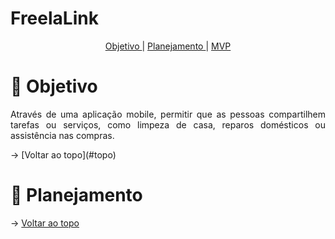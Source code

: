 <span id="topo">
<p align="center">
  
  <h1> FreelaLink </h1>
</p>

<p align="center">
  <a href ="#objetivo"> Objetivo </a>  | 
  <a href ="#planejamento"> Planejamento </a>  |
  <a href ="#mvp"> MVP </a>
</p>

# :dart: Objetivo <span id="objetivo"></span>
<p align="justify">
  Através de uma aplicação mobile, permitir que as pessoas compartilhem tarefas ou serviços, como limpeza de casa, reparos domésticos ou assistência nas compras.
</p>
→ [Voltar ao topo](#topo)

# :pushpin: Planejamento <span id="planejamento"></span>


→ [Voltar ao topo](#topo)
